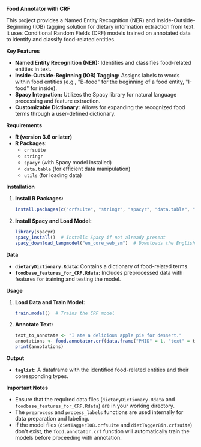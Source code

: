 **Food Annotator with CRF**

This project provides a Named Entity Recognition (NER) and Inside-Outside-Beginning (IOB) tagging solution for dietary information extraction from text. It uses Conditional Random Fields (CRF) models trained on annotated data to identify and classify food-related entities.

**Key Features**

* **Named Entity Recognition (NER):** Identifies and classifies food-related entities in text.
* **Inside-Outside-Beginning (IOB) Tagging:** Assigns labels to words within food entities (e.g., "B-food" for the beginning of a food entity, "I-food" for inside).
* **Spacy Integration:** Utilizes the Spacy library for natural language processing and feature extraction.
* **Customizable Dictionary:** Allows for expanding the recognized food terms through a user-defined dictionary.

**Requirements**

* **R (version 3.6 or later)**
* **R Packages:**
    * `crfsuite`
    * `stringr`
    * `spacyr` (with Spacy model installed)
    * `data.table` (for efficient data manipulation)
    * `utils` (for loading data)


**Installation**

1. **Install R Packages:**
   ```R
   install.packages(c("crfsuite", "stringr", "spacyr", "data.table", "utils"))
   ```
2. **Install Spacy and Load Model:**
   ```R
   library(spacyr)
   spacy_install()  # Installs Spacy if not already present
   spacy_download_langmodel("en_core_web_sm")  # Downloads the English language model
   ```

**Data**

* **`dietaryDictionary.Rdata`:** Contains a dictionary of food-related terms.
* **`foodbase_features_for_CRF.Rdata`:** Includes preprocessed data with features for training and testing the model.


**Usage**

1. **Load Data and Train Model:**
   ```R
   train.model()  # Trains the CRF model
   ```
2. **Annotate Text:**
   ```R
   text_to_annotate <- "I ate a delicious apple pie for dessert."
   annotations <- food.annotator.crf(data.frame("PMID" = 1, "text" = text_to_annotate))
   print(annotations)
   ```
   

**Output**

* **`taglist`:** A dataframe with the identified food-related entities and their corresponding types.

**Important Notes**

* Ensure that the required data files (`dietaryDictionary.Rdata` and `foodbase_features_for_CRF.Rdata`) are in your working directory.
* The `preprocess` and `process_labels` functions are used internally for data preparation and labeling.
* If the model files (`dietTaggerIOB.crfsuite` and `dietTaggerBin.crfsuite`) don't exist, the `food.annotator.crf` function will automatically train the models before proceeding with annotation.
